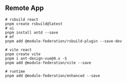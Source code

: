 ## Remote App

```shell
# rsbuild react
pnpm create rsbuild@latest
# ui
pnpm install antd --save
# mf
pnpm add @module-federation/rsbuild-plugin --save-dev
```

```shell
# vite react
pnpm create vite
pnpm i ant-design-vue@4.x -S
pnpm add @module-federation/vite --save
```


```shell
# runtime
pnpm add @module-federation/enhanced --save
```